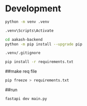 # Development
```bash
python -m venv .venv
```
```bash
.venv\Scripts\Activate
```
```bash
cd aakash-backend
python -m pip install --upgrade pip

.venv/.gitignore
```

```bash
pip install -r requirements.txt
```

##make req file
```bash
pip freeze > requirements.txt
```

##run 

```bash
fastapi dev main.py

```
